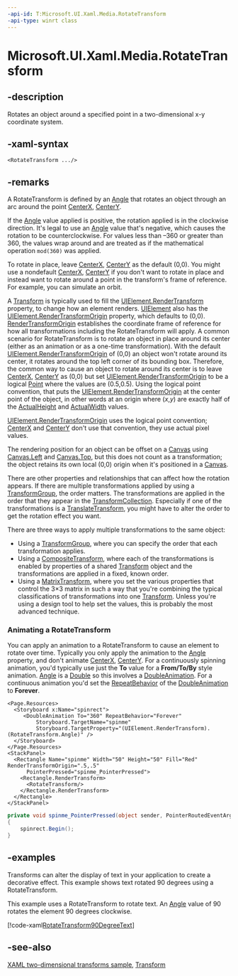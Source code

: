 ```yaml
---
-api-id: T:Microsoft.UI.Xaml.Media.RotateTransform
-api-type: winrt class
---
```


<!-- Class syntax.
public class RotateTransform : Windows.UI.Xaml.Media.Transform, Windows.UI.Xaml.Media.IRotateTransform
-->

# Microsoft.UI.Xaml.Media.RotateTransform

## -description
Rotates an object around a specified point in a two-dimensional x-y coordinate system.

## -xaml-syntax
```xaml
<RotateTransform .../>
```


## -remarks
A RotateTransform is defined by an [Angle](rotatetransform_angle.md) that rotates an object through an arc around the point [CenterX](rotatetransform_centerx.md), [CenterY](rotatetransform_centery.md).

If the [Angle](rotatetransform_angle.md) value applied is positive, the rotation applied is in the clockwise direction. It's legal to use an [Angle](rotatetransform_angle.md) value that's negative, which causes the rotation to be counterclockwise. For values less than –360 or greater than 360, the values wrap around and are treated as if the mathematical operation `mod(360)` was applied.

To rotate in place, leave [CenterX](rotatetransform_centerx.md), [CenterY](rotatetransform_centery.md) as the default (0,0). You might use a nondefault [CenterX](rotatetransform_centerx.md), [CenterY](rotatetransform_centery.md) if you don't want to rotate in place and instead want to rotate around a point in the transform's frame of reference. For example, you can simulate an orbit.

A [Transform](transform.md) is typically used to fill the [UIElement.RenderTransform](../microsoft.ui.xaml/uielement_rendertransform.md) property, to change how an element renders. [UIElement](../microsoft.ui.xaml/uielement.md) also has the [UIElement.RenderTransformOrigin](../microsoft.ui.xaml/uielement_rendertransformorigin.md) property, which defaults to (0,0). [RenderTransformOrigin](../microsoft.ui.xaml/uielement_rendertransformorigin.md) establishes the coordinate frame of reference for how all transformations including the RotateTransform will apply. A common scenario for RotateTransform is to rotate an object in place around its center (either as an animation or as a one-time transformation). With the default [UIElement.RenderTransformOrigin](../microsoft.ui.xaml/uielement_rendertransformorigin.md) of (0,0) an object won't rotate around its center, it rotates around the top left corner of its bounding box. Therefore, the common way to cause an object to rotate around its center is to leave [CenterX](rotatetransform_centerx.md), [CenterY](rotatetransform_centery.md) as (0,0) but set [UIElement.RenderTransformOrigin](../microsoft.ui.xaml/uielement_rendertransformorigin.md) to be a logical [Point](/uwp/api/windows.foundation.point) where the values are (0.5,0.5). Using the logical point convention, that puts the [UIElement.RenderTransformOrigin](../microsoft.ui.xaml/uielement_rendertransformorigin.md) at the center point of the object, in other words at an origin where (*x*,*y*) are exactly half of the [ActualHeight](../microsoft.ui.xaml/frameworkelement_actualheight.md) and [ActualWidth](../microsoft.ui.xaml/frameworkelement_actualwidth.md) values.

[UIElement.RenderTransformOrigin](../microsoft.ui.xaml/uielement_rendertransformorigin.md) uses the logical point convention; [CenterX](rotatetransform_centerx.md) and [CenterY](rotatetransform_centery.md) don't use that convention, they use actual pixel values.

The rendering position for an object can be offset on a [Canvas](../microsoft.ui.xaml.controls/canvas.md) using [Canvas.Left](/windows/winui/api/microsoft.ui.xaml.controls.canvas#xaml-attached-properties) and [Canvas.Top](/windows/winui/api/microsoft.ui.xaml.controls.canvas#xaml-attached-properties), but this does not count as a transformation; the object retains its own local (0,0) origin when it's positioned in a [Canvas](../microsoft.ui.xaml.controls/canvas.md).

There are other properties and relationships that can affect how the rotation appears. If there are multiple transformations applied by using a [TransformGroup](transformgroup.md), the order matters. The transformations are applied in the order that they appear in the [TransformCollection](transformcollection.md). Especially if one of the transformations is a [TranslateTransform](translatetransform.md), you might have to alter the order to get the rotation effect you want.

There are three ways to apply multiple transformations to the same object: 
+ Using a [TransformGroup](transformgroup.md), where you can specify the order that each transformation applies.
+ Using a [CompositeTransform](compositetransform.md), where each of the transformations is enabled by properties of a shared [Transform](transform.md) object and the transformations are applied in a fixed, known order.
+ Using a [MatrixTransform](matrixtransform.md), where you set the various properties that control the 3×3 matrix in such a way that you're combining the typical classifications of transformations into one [Transform](transform.md). Unless you're using a design tool to help set the values, this is probably the most advanced technique.


### Animating a **RotateTransform**

You can apply an animation to a RotateTransform to cause an element to rotate over time. Typically you only apply the animation to the [Angle](rotatetransform_angle.md) property, and don't animate [CenterX](rotatetransform_centerx.md), [CenterY](rotatetransform_centery.md). For a continuously spinning animation, you'd typically use just the **To** value for a **From/To/By** style animation. [Angle](rotatetransform_angle.md) is a [Double](/dotnet/api/system.double?view=dotnet-uwp-10.0&preserve-view=true) so this involves a [DoubleAnimation](../microsoft.ui.xaml.media.animation/doubleanimation.md). For a continuous animation you'd set the [RepeatBehavior](../microsoft.ui.xaml.media.animation/timeline_repeatbehavior.md) of the [DoubleAnimation](../microsoft.ui.xaml.media.animation/doubleanimation.md) to **Forever**.
```xaml
<Page.Resources>
  <Storyboard x:Name="spinrect">
     <DoubleAnimation To="360" RepeatBehavior="Forever" 
         Storyboard.TargetName="spinme"
         Storyboard.TargetProperty="(UIElement.RenderTransform).(RotateTransform.Angle)" />
  </Storyboard>
</Page.Resources>
<StackPanel>
  <Rectangle Name="spinme" Width="50" Height="50" Fill="Red" RenderTransformOrigin=".5,.5"
      PointerPressed="spinme_PointerPressed">
    <Rectangle.RenderTransform>
      <RotateTransform/>
    </Rectangle.RenderTransform>
  </Rectangle>
</StackPanel>
```

```csharp
private void spinme_PointerPressed(object sender, PointerRoutedEventArgs e)
{
    spinrect.Begin();
}
```



## -examples
Transforms can alter the display of text in your application to create a decorative effect. This example shows text rotated 90 degrees using a RotateTransform.

This example uses a RotateTransform to rotate text. An [Angle](rotatetransform_angle.md) value of 90 rotates the element 90 degrees clockwise.



[!code-xaml[RotateTransform90DegreeText](../microsoft.ui.xaml/code/transforms/csharp/Rotate_90_Degrees_Text.xaml#SnippetRotateTransform90DegreeText)]

## -see-also
[XAML two-dimensional transforms sample](https://github.com/microsoftarchive/msdn-code-gallery-microsoft/tree/master/Official%20Windows%20Platform%20Sample/Windows%208.1%20Store%20app%20samples/99866-Windows%208.1%20Store%20app%20samples/XAML%20two-dimensional%20transforms%20sample), [Transform](transform.md)
